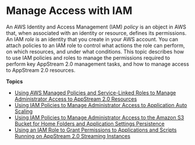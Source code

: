 # Manage Access with IAM<a name="controlling-access"></a>

An AWS Identity and Access Management \(IAM\) *policy* is an object in AWS that, when associated with an identity or resource, defines its permissions\. An IAM *role* is an identity that you create in your AWS account\. You can attach policies to an IAM role to control what actions the role can perform, on which resources, and under what conditions\. This topic describes how to use IAM policies and roles to manage the permissions required to perform key AppStream 2\.0 management tasks, and how to manage access to AppStream 2\.0 resources\.

**Topics**
+ [Using AWS Managed Policies and Service\-Linked Roles to Manage Administrator Access to AppStream 2\.0 Resources](controlling-administrator-access-with-policies-service-linked-roles.md)
+ [Using IAM Policies to Manage Administrator Access to Application Auto Scaling](autoscaling-iam-policy.md)
+ [Using IAM Policies to Manage Administrator Access to the Amazon S3 Bucket for Home Folders and Application Settings Persistence](s3-iam-policy.md)
+ [Using an IAM Role to Grant Permissions to Applications and Scripts Running on AppStream 2\.0 Streaming Instances](using-iam-roles-to-grant-permissions-to-applications-scripts-streaming-instances.md)
